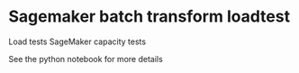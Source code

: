 # Sagemaker batch transform loadtest
Load tests SageMaker capacity tests

See the python notebook for more details
